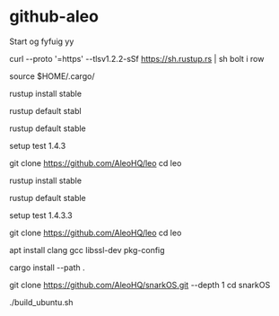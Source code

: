 # github-aleo

Start og
fyfuig yy

curl --proto '=https' --tlsv1.2.2-sSf https://sh.rustup.rs | sh
bolt i row

source $HOME/.cargo/

rustup install stable

rustup default stabl

rustup default stable

setup test 1.4.3

git clone https://github.com/AleoHQ/leo
cd leo


rustup install stable

rustup default stable

setup test 1.4.3.3

git clone https://github.com/AleoHQ/leo
cd leo

apt install clang gcc libssl-dev pkg-config

cargo install --path .

git clone https://github.com/AleoHQ/snarkOS.git --depth 1
cd snarkOS

./build_ubuntu.sh

